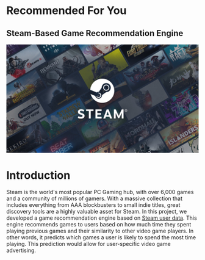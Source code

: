 # Recommended For You  
## Steam-Based Game Recommendation Engine  
![intro](steam_intro.jpg)  

# Introduction  
Steam is the world's most popular PC Gaming hub, with over 6,000 games and a community of millions of gamers. With a massive collection that includes everything from AAA blockbusters to small indie titles, great discovery tools are a highly valuable asset for Steam. In this project, we developed a game recommendation engine based on [Steam user data](https://www.kaggle.com/tamber/steam-video-games). This engine recommends games to users based on how much time they spent playing previous games and their similarity to other video game players. In other words, it predicts which games a user is likely to spend the most time playing. This prediction would allow for user-specific video game advertising.   
